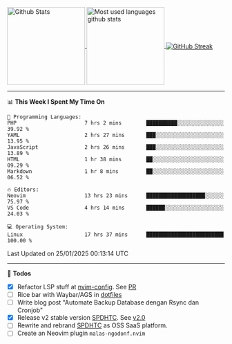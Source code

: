 <a href="https://github.com/anuraghazra/github-readme-stats">
  <img 
        height=180
        align="center" 
        src="https://github-readme-stats.vercel.app/api?username=rizkyilhampra&rank_icon=github&show_icons=true&theme=catppuccin_mocha&hide_border=true&include_all_commits=true&count_private=true&card_width=270" 
        alt="Github Stats" 
    />
</a>
<a href="https://github.com/anuraghazra/github-readme-stats">
  <img 
        height=180
        align="center" 
        src="https://github-readme-stats.vercel.app/api/top-langs/?username=rizkyilhampra&layout=compact&theme=catppuccin_mocha&hide_border=true&langs_count=8" 
        alt="Most used languages github stats" 
    />
</a>
<a href="https://git.io/streak-stats"><img src="https://streak-stats.demolab.com?user=rizkyilhampra&theme=catppuccin-mocha&hide_border=true" align="center" alt="GitHub Streak" /></a>

---

<!--START_SECTION:waka-->
📊 **This Week I Spent My Time On** 

```text
💬 Programming Languages: 
PHP                      7 hrs 2 mins        ██████████░░░░░░░░░░░░░░░   39.92 % 
YAML                     2 hrs 27 mins       ███░░░░░░░░░░░░░░░░░░░░░░   13.95 % 
JavaScript               2 hrs 26 mins       ███░░░░░░░░░░░░░░░░░░░░░░   13.89 % 
HTML                     1 hr 38 mins        ██░░░░░░░░░░░░░░░░░░░░░░░   09.29 % 
Markdown                 1 hr 8 mins         ██░░░░░░░░░░░░░░░░░░░░░░░   06.52 % 

🔥 Editors: 
Neovim                   13 hrs 23 mins      ███████████████████░░░░░░   75.97 % 
VS Code                  4 hrs 14 mins       ██████░░░░░░░░░░░░░░░░░░░   24.03 % 

💻 Operating System: 
Linux                    17 hrs 37 mins      █████████████████████████   100.00 % 
```


 Last Updated on 25/01/2025 00:13:14 UTC
<!--END_SECTION:waka-->

---

📒 **Todos**
<br>
- [x] Refactor LSP stuff at [nvim-config](https://github.com/rizkyilhampra/nvim-config). See [PR](https://github.com/rizkyilhampra/nvim-config/pull/9)
- [ ] Rice bar with Waybar/AGS in [dotfiles](https://github.com/rizkyilhampra/dotfiles)
- [ ] Write blog post "Automate Backup Database dengan Rsync dan Cronjob"
- [x] Release v2 stable version [SPDHTC](https://github.com/rizkyilhampra/spdhtc). See [v2.0](https://github.com/rizkyilhampra/spdhtc/releases/tag/v2.0)
- [ ] Rewrite and rebrand [SPDHTC](https://github.com/rizkyilhampra/spdhtc) as OSS SaaS platform.
- [ ] Create an Neovim plugin `malas-ngodonf.nvim`
